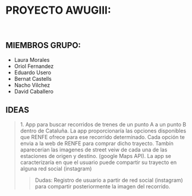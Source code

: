 <h1>PROYECTO AWUGIII:</h1><br>

<h2>MIEMBROS GRUPO:</h2>

<ul>
<li>Laura Morales</li>
<li>Oriol Fernandez</li>
<li>Eduardo Usero</li>
<li>Bernat Castells</li>
<li>Nacho Vilchez</li>
<li>David Caballero</li>

</ul>

<h2>IDEAS</h2>
<blockquote> 
    <p>1. App para buscar recorridos de trenes de un punto A a un punto B dentro de Cataluña. La app proporcionaría las opciones disponibles que RENFE ofrece para ese recorrido determinado. Cada opción te envia a la web de RENFE para comprar dicho trayecto. Tambín aparecerian las imagenes de street veiw de cada una de las estaciones de origen y destino. (google Maps API). La app  se caracterizaría en que el usuario puede compartir su trayecto en alguna red social (instagram)</p>
        <blockquote>
            <p>Dudas: Registro de usuario a partir de red social (instagram) para compartir posteriormente la imagen del recorrido.</p>
        </blockquote>
</blockquote>
    
<!--
<ol>
    <li><p class="justify">App para buscar recorridos de trenes de un punto A a un punto B dentro de Cataluña. La app proporcionaría las opciones disponibles que RENFE ofrece para ese recorrido determinado. Cada opción te envia a la web de RENFE para comprar dicho trayecto. Tambín aparecerian las imagenes de street veiw de cada una de las estaciones de origen y destino. (google Maps API). La app  se caracterizaría en que el usuario puede compartir su trayecto en alguna red social (instagram)<br>
        -Dudas: Registro de usuario a partir de red social (instagram) para compartir posteriormente la imagen del recorrido.</p>
    </li>
    <p></p>_____________________________________________________________________________________________
    <br>
    <li>
        <p class="justify">
             Una App para grupos de música y usuarios. Los grupos de música, podrán utilizarla para colgar sus próximos conciertos, mediante un formulario, donde se marcaran en un maps de google, para poder ver su ruta de conciertos de cada año. 
        </p>
        <p>
             El usuario podrá seguir a sus grupos favoritos, para poder ver en un google maps, sus próximos conciertos y compartirlos en sus redes sociales ("esta opción también la tendran los grupos").
        </p>
        <h3>Mockup:</h3>
       <img src="http://citmalumnes.upc.es/~oriolfr1/Mock%20Up.png" alt="Mockup" width="100%" height="100%">
    </li>
</ol>
-->